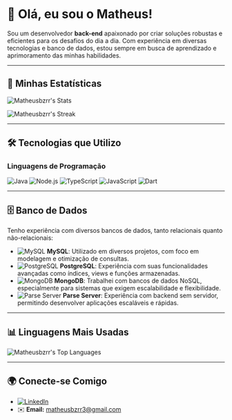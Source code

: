 # 👋 Olá, eu sou o Matheus!

Sou um desenvolvedor **back-end** apaixonado por criar soluções robustas e eficientes para os desafios do dia a dia. Com experiência em diversas tecnologias e banco de dados, estou sempre em busca de aprendizado e aprimoramento das minhas habilidades.

---

## 🌟 **Minhas Estatísticas**

![Matheusbzrr's Stats](https://github-readme-stats.vercel.app/api?username=Matheusbzrr&theme=tokyonight&show_icons=true&hide_border=true&count_private=true)

![Matheusbzrr's Streak](https://github-readme-streak-stats.herokuapp.com/?user=Matheusbzrr&theme=tokyonight&hide_border=true)

---

## 🛠️ **Tecnologias que Utilizo**

### Linguagens de Programação
![Java](https://img.shields.io/badge/Java-007396?style=for-the-badge&logo=java&logoColor=white)
![Node.js](https://img.shields.io/badge/Node.js-339933?style=for-the-badge&logo=nodedotjs&logoColor=white)
![TypeScript](https://img.shields.io/badge/TypeScript-007ACC?style=for-the-badge&logo=typescript&logoColor=white)
![JavaScript](https://img.shields.io/badge/JavaScript-F7DF1E?style=for-the-badge&logo=javascript&logoColor=black)
![Dart](https://img.shields.io/badge/Dart-0175C2?style=for-the-badge&logo=dart&logoColor=white)

---

## 🗄️ **Banco de Dados**

Tenho experiência com diversos bancos de dados, tanto relacionais quanto não-relacionais:

- ![MySQL](https://img.shields.io/badge/MySQL-4479A1?style=for-the-badge&logo=mysql&logoColor=white) **MySQL**: Utilizado em diversos projetos, com foco em modelagem e otimização de consultas.
- ![PostgreSQL](https://img.shields.io/badge/PostgreSQL-336791?style=for-the-badge&logo=postgresql&logoColor=white) **PostgreSQL**: Experiência com suas funcionalidades avançadas como índices, views e funções armazenadas.
- ![MongoDB](https://img.shields.io/badge/MongoDB-47A248?style=for-the-badge&logo=mongodb&logoColor=white) **MongoDB**: Trabalhei com bancos de dados NoSQL, especialmente para sistemas que exigem escalabilidade e flexibilidade.
- ![Parse Server](https://img.shields.io/badge/Parse%20Server-2E7BBF?style=for-the-badge&logo=parseserver&logoColor=white) **Parse Server**: Experiência com backend sem servidor, permitindo desenvolver aplicações escaláveis e rápidas.

---

## 📊 **Linguagens Mais Usadas**

![Matheusbzrr's Top Languages](https://github-readme-stats.vercel.app/api/top-langs/?username=Matheusbzrr&theme=tokyonight&show_icons=true&hide_border=true&layout=compact)

---

## 🌍 **Conecte-se Comigo**

- [![LinkedIn](https://img.shields.io/badge/LinkedIn-Matheus%20Bezerra-blue?style=for-the-badge&logo=linkedin&logoColor=white)](https://www.linkedin.com/in/matheusbzrr/)
- ✉️ **Email:** matheusbzrr3@gmail.com
